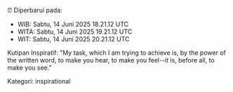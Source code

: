 ⏰ Diperbarui pada:
- WIB: Sabtu, 14 Juni 2025 18.21.12 UTC
- WITA: Sabtu, 14 Juni 2025 19.21.12 UTC
- WIT: Sabtu, 14 Juni 2025 20.21.12 UTC

Kutipan Inspiratif:
"My task, which I am trying to achieve is, by the power of the written word, to make you hear, to make you feel--it is, before all, to make you see."


Kategori: inspirational

